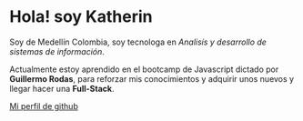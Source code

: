 # Hola! soy Katherin 

Soy de Medellín Colombia, soy tecnologa en *Analisís y desarrollo de sistemas de información*. 

Actualmente estoy aprendido en el bootcamp de Javascript dictado por **Guillermo Rodas**, 
para reforzar mis conocimientos y adquirir unos nuevos y llegar hacer una **Full-Stack**.

[ Mi perfil de github ]( https://github.com/ktlamas29 )

